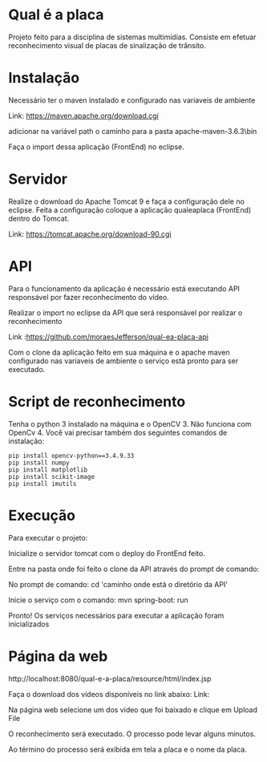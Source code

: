 # Qual é a placa

Projeto feito para a disciplina de sistemas multimídias. Consiste em efetuar reconhecimento visual de placas de sinalização de trânsito.


# Instalação
Necessário ter o maven instalado e configurado nas variaveis de ambiente
    
Link: https://maven.apache.org/download.cgi
    
adicionar na variável path o caminho para a pasta apache-maven-3.6.3\bin

Faça o import dessa aplicação (FrontEnd) no eclipse.


# Servidor

Realize o download do Apache Tomcat 9 e faça a configuração dele no eclipse. Feita a configuração coloque a aplicação qualeaplaca (FrontEnd) dentro do Tomcat.

Link: https://tomcat.apache.org/download-90.cgi

# API

Para o funcionamento da aplicação é necessário está executando API responsável por fazer reconhecimento do vídeo.

Realizar o import no eclipse da API que será responsável por realizar o reconhecimento

Link :https://github.com/moraesJefferson/qual-ea-placa-api

Com o clone da aplicação feito em sua máquina e o apache maven configurado nas variaveis de ambiente o serviço está pronto para ser executado.

# Script de reconhecimento
Tenha o python 3 instalado na máquina e o OpenCV 3. Não funciona com OpenCv 4. Você vai precisar também dos seguintes comandos de instalação:
```
pip install opencv-python==3.4.9.33
pip install numpy
pip install matplotlib
pip install scikit-image
pip install imutils
```

# Execução
Para executar o projeto:

Inicialize o servidor tomcat com o deploy do FrontEnd feito.

Entre na pasta onde foi feito o clone da API através do prompt de comando:

No prompt de comando: cd 'caminho onde está o diretório da API'

Inicie o serviço com o comando:
mvn spring-boot: run

Pronto! Os serviços necessários para executar a aplicação foram inicializados

# Página da web
http://localhost:8080/qual-e-a-placa/resource/html/index.jsp

Faça o download dos vídeos disponíveis no link abaixo:
Link:

Na página web selecione um dos video que foi baixado e clique em Upload File

O reconhecimento será executado. O processo pode levar alguns minutos.

Ao término do processo será exibida em tela a placa e o nome  da placa.
